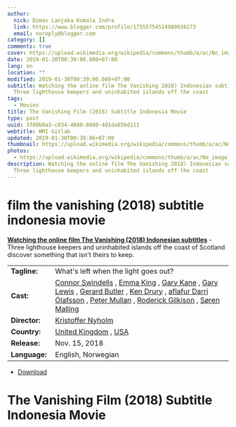 ```yaml
---
author:
  nick: Dimas Lanjaka Kumala Indra
  link: https://www.blogger.com/profile/17555754514989936273
  email: noreply@blogger.com
category: []
comments: true
cover: https://upload.wikimedia.org/wikipedia/commons/thumb/a/ac/No_image_available.svg/2048px-No_image_available.svg.png
date: 2019-01-30T00:39:00.000+07:00
lang: en
location: ""
modified: 2019-01-30T00:39:06.666+07:00
subtitle: Watching the online film The Vanishing 2018) Indonesian subtitles -
  Three lighthouse keepers and uninhabited islands off the coast
tags:
  - Movies
title: The Vanishing Film (2018) Subtitle Indonesia Movie
type: post
uuid: 3f80b8a3-c834-4888-8080-401da856d111
webtitle: WMI Gitlab
updated: 2019-01-30T00:39:06+07:00
thumbnail: https://upload.wikimedia.org/wikipedia/commons/thumb/a/ac/No_image_available.svg/2048px-No_image_available.svg.png
photos:
  - https://upload.wikimedia.org/wikipedia/commons/thumb/a/ac/No_image_available.svg/2048px-No_image_available.svg.png
description: Watching the online film The Vanishing 2018) Indonesian subtitles -
  Three lighthouse keepers and uninhabited islands off the coast
---
```


<h1 for="title" class="notranslate">film the vanishing (2018) subtitle indonesia  movie</h1>  <div>  <div class="entry-content entry-content-single" itemprop="description">  <p> <span class="notranslate"> <strong><a href="http://web-manajemen.blogspot.com/p/search.html?q=the%20vanishing%202018">Watching the online film The Vanishing (2018) Indonesian subtitles</a></strong> - Three lighthouse keepers and uninhabited islands off the coast of Scotland discover something that isn't theirs to keep.</span> </p>  <table>  <tbody><tr>  <td width="20%"> <span class="notranslate"> <strong>Tagline:</strong></span> </td>  <td> <span class="notranslate"> What's left when the light goes out?</span> </td>  </tr>  <tr>  <td width="20%"> <span class="notranslate"> <strong>Cast:</strong></span> </td>  <td> <span class="notranslate"> <span><span><a href="http://web-manajemen.blogspot.com/p/search.html?q=cast%20connor%20swindells" rel="tag">Connor Swindells</a></span></span> , <span><span><a href="http://web-manajemen.blogspot.com/p/search.html?q=cast%20emma%20king" rel="tag">Emma King</a></span></span> , <span><span><a href="http://web-manajemen.blogspot.com/p/search.html?q=cast%20gary%20kane" rel="tag">Gary Kane</a></span></span> , <span><span><a href="http://web-manajemen.blogspot.com/p/search.html?q=cast%20gary%20lewis" rel="tag">Gary Lewis</a></span></span> , <span><span><a href="http://web-manajemen.blogspot.com/p/search.html?q=cast%20gerard%20butler" rel="tag">Gerard Butler</a></span></span> , <span><span><a href="http://web-manajemen.blogspot.com/p/search.html?q=cast%20ken%20drury" rel="tag">Ken Drury</a></span></span> , <span><span><a href="http://web-manajemen.blogspot.com/p/search.html?q=cast%20olafur%20darri%20olafsson" rel="tag">aflafur Darri Ólafsson</a></span></span> , <span><span><a href="http://web-manajemen.blogspot.com/p/search.html?q=cast%20peter%20mullan" rel="tag">Peter Mullan</a></span></span> , <span><span><a href="http://web-manajemen.blogspot.com/p/search.html?q=cast%20roderick%20gilkison" rel="tag">Roderick Gilkison</a></span></span> , <span><span><a href="http://web-manajemen.blogspot.com/p/search.html?q=cast%20soren%20malling" rel="tag">Søren Malling</a></span></span></span> </td>  </tr>  <tr>  <td width="20%"> <span class="notranslate"> <strong>Director:</strong></span> </td>  <td> <span class="notranslate"> <span><span><a href="http://web-manajemen.blogspot.com/p/search.html?q=director%20kristoffer%20nyholm" rel="tag">Kristoffer Nyholm</a></span></span></span> </td>  </tr>  <tr>  <td width="20%"> <span class="notranslate"> <strong>Country:</strong></span> </td>  <td> <span class="notranslate"> <span><a href="http://web-manajemen.blogspot.com/p/search.html?q=country%20united%20kingdom" rel="tag">United Kingdom</a></span> , <span><a href="http://web-manajemen.blogspot.com/p/search.html?q=country%20usa" rel="tag">USA</a></span></span> </td>  </tr>  <tr>  <td width="20%"> <span class="notranslate"> <strong>Release:</strong></span> </td>  <td><time itemprop="dateCreated" datetime="2018-11-15T00:00:00+00:00"><span class="notranslate"> <span>Nov. 15, 2018</span></span> </time></td>  </tr>  <tr>  <td width="20%"> <span class="notranslate"> <strong>Language:</strong></span> </td>  <td> <span class="notranslate"> <span property="inLanguage">English, Norwegian</span></span> </td>  </tr>  </tbody></table>  <p></p>  <div id="download" class="gmr-download-wrap clearfix"><ul class="list-inline gmr-download-list clearfix"><li> <a href="https://dimaslanjaka.github.io/page/safelink.html?url=aHR0cDovL212ZG93bjIxLmNvbS90aGUtdmFuaXNoaW5nLTIwMTkv" class="button" rel="nofollow" target="_blank" title="Download link 1 The Vanishing (2018)"><span class="icon_download" aria-hidden="true"></span></a> <span class="notranslate"> <a href="https://dimaslanjaka.github.io/page/safelink.html?url=aHR0cDovL212ZG93bjIxLmNvbS90aGUtdmFuaXNoaW5nLTIwMTkv" class="button" rel="nofollow" target="_blank" title="Download link 1 The Vanishing (2018)">Download</a></span> </li></ul></div>  <div class="gmr-grid idmuvi-core"><div class="row grid-container"><div class="clearfix"></div></div></div>  </div>  <h1 for="title"> <span class="notranslate"> The Vanishing Film (2018) Subtitle Indonesia Movie</span> </h1>  </div>  <script src="https://codepen.io/dimaslanjaka/pen/aQRrbR.js"></script>  <script>document.querySelectorAll("pre,code");
  pretext.forEach(function (el) {
    el.classList.toggle("notranslate", true);
  });</script><script>document.querySelectorAll("pre,code");
  pretext.forEach(function (el) {
    el.classList.toggle("notranslate", true);
  });</script><script>document.querySelectorAll("pre,code");
  pretext.forEach(function (el) {
    el.classList.toggle("notranslate", true);
  });</script>